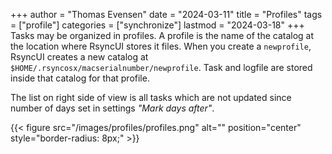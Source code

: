 +++
author = "Thomas Evensen"
date = "2024-03-11"
title =  "Profiles"
tags = ["profile"]
categories = ["synchronize"]
lastmod = "2024-03-18"
+++
Tasks may be organized in profiles. A profile is the name of the catalog at the location where
RsyncUI stores it files. When you create a `newprofile`, RsyncUI creates a new catalog at
`$HOME/.rsyncosx/macserialnumber/newprofile`. Task and logfile are stored inside that
catalog for that profile.

The list on right side of view is all tasks which are not updated since number of
days set in settings *"Mark days after"*.

{{< figure src="/images/profiles/profiles.png" alt="" position="center" style="border-radius: 8px;" >}}
